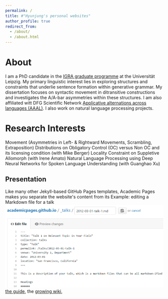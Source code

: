 ```yaml
---
permalink: /
title: #"Hyunjung's personal websites"
author_profile: true
redirect_from: 
  - /about/
  - /about.html
---
```


About
======

I am a PhD candidate in the [IGRA graduate programme](https://www.philol.uni-leipzig.de/graduiertenkolleg-interaktion-grammatischer-bausteine) at the Universität Leipzig. My primary linguistic interest lies in exploring structures and constraints that underlie sentence formation within generative grammar. My dissertation focuses on syntactic movement in ditransitive constructions and investigates the A/A-bar asymmetries within these structures.  I am also affiliated witt DFG Scientific Network [Applicative alternations across languages (AAAL)](https://aaal.uni-koeln.de/). I also work on natural language processing projects. 


Research Interests
======
Movement (Asymmetries in Left- & Rightward Movements, Scrambling, Extraposition)
Distributions on Obligatory Control (OC) versus Non OC and its licensing condition (with Mike Berger)
Locality Constraint on Suppletive Allomorph  (with Irene Amato)
Natural Language Processing using Deep Neural Networks for Spoken Language Understanding (with Guanghao Xu)


Presentation
------


Like many other Jekyll-based GitHub Pages templates, Academic Pages makes you separate the website's content from its 
Example: editing a Markdown file for a talk
![Editing a Markdown file for a talk](/images/editing-talk.png)
[the guide](https://academicpages.github.io/markdown/), the [growing wiki](https://github.com/academicpages/academicpages.github.io/wiki),
